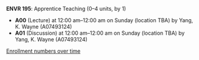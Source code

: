 **ENVR 195**: Apprentice Teaching (0–4 units, by 1)

- **A00** (Lecture) at 12:00 am–12:00 am on Sunday (location TBA) by Yang, K. Wayne (A07493124)
- **A01** (Discussion) at 12:00 am–12:00 am on Sunday (location TBA) by Yang, K. Wayne (A07493124)

[Enrollment numbers over time](./ENVR195.tsv)

